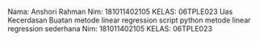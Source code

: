 Nama: Anshori Rahman
Nim: 181011402105 
KELAS: 06TPLE023
 Uas Kecerdasan Buatan metode linear regression
script python metode linear regression sederhana
Nim: 181011402105 
KELAS: 06TPLE023

